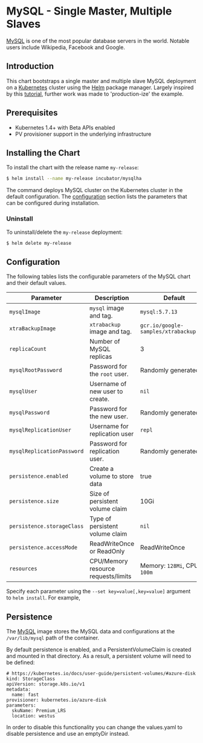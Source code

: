 # MySQL - Single Master, Multiple Slaves

[MySQL](https://MySQL.org) is one of the most popular database servers in the world. Notable users include Wikipedia, Facebook and Google.

## Introduction

This chart bootstraps a single master and multiple slave MySQL deployment on a [Kubernetes](http://kubernetes.io) cluster using the [Helm](https://helm.sh) package manager. Largely inspired by this [tutorial](https://kubernetes.io/docs/tutorials/stateful-application/run-replicated-stateful-application/), further work was made to 'production-ize' the example.

## Prerequisites

- Kubernetes 1.4+ with Beta APIs enabled
- PV provisioner support in the underlying infrastructure

## Installing the Chart

To install the chart with the release name `my-release`:

```bash
$ helm install --name my-release incubator/mysqlha
```

The command deploys MySQL cluster on the Kubernetes cluster in the default configuration. The [configuration](#configuration) section lists the parameters that can be configured during installation.

### Uninstall

To uninstall/delete the `my-release` deployment:

```bash
$ helm delete my-release
```

## Configuration

The following tables lists the configurable parameters of the MySQL chart and their default values.

| Parameter                  | Description                        | Default                                                    |
| -----------------------    | ---------------------------------- | ---------------------------------------------------------- |
| `mysqlImage`               | `mysql` image and tag.             | `mysql:5.7.13`                                             |
| `xtraBackupImage`          | `xtrabackup` image and tag.        | `gcr.io/google-samples/xtrabackup:1.0`                     |
| `replicaCount`             | Number of MySQL replicas           | 3                                                          |
| `mysqlRootPassword`        | Password for the `root` user.      | Randomly generated                                         |
| `mysqlUser`                | Username of new user to create.    | `nil`                                                      |
| `mysqlPassword`            | Password for the new user.         | Randomly generated                                         |
| `mysqlReplicationUser`     | Username for replication user      | `repl`                                                     |
| `mysqlReplicationPassword` | Password for replication user.     | Randomly generated                                         |
| `persistence.enabled`      | Create a volume to store data      | true                                                       | 
| `persistence.size`         | Size of persistent volume claim    | 10Gi                                                       |
| `persistence.storageClass` | Type of persistent volume claim    | `nil`                                                      |
| `persistence.accessMode`   | ReadWriteOnce or ReadOnly          | ReadWriteOnce                                              |
| `resources`                | CPU/Memory resource requests/limits | Memory: `128Mi`, CPU: `100m`                              |

Specify each parameter using the `--set key=value[,key=value]` argument to `helm install`. For example,

## Persistence

The [MySQL](https://hub.docker.com/_/mysql/) image stores the MySQL data and configurations at the `/var/lib/mysql` path of the container.

By default persistence is enabled, and a PersistentVolumeClaim is created and mounted in that directory. As a result, a persistent volume will need to be defined:

```
# https://kubernetes.io/docs/user-guide/persistent-volumes/#azure-disk
kind: StorageClass
apiVersion: storage.k8s.io/v1
metadata:
  name: fast
provisioner: kubernetes.io/azure-disk
parameters:
  skuName: Premium_LRS
  location: westus
```

In order to disable this functionality you can change the values.yaml to disable persistence and use an emptyDir instead.